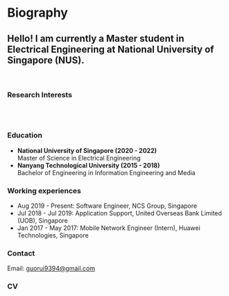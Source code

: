 # Biography
## Hello! I am currently a Master student in Electrical Engineering at National University of Singapore (NUS).

<br>

### Research Interests
<br>
<br>

### Education
- **National University of Singapore (2020 - 2022)**
<br> Master of Science in Electrical Engineering
- **Nanyang Technological University (2015 - 2018)**
<br> Bachelor of Engineering in Information Engineering and Media

### Working experiences
- Aug 2019 - Present: Software Engineer, NCS Group, Singapore
- Jul 2018 - Jul 2019: Application Support, United Overseas Bank Limited (UOB), Singapore
- Jan 2017 - May 2017: Mobile Network Engineer (Intern), Huawei Technologies, Singapore

### Contact
Email: guorui9394@gmail.com

### CV
<br>
